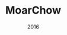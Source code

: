 ---
layout: project
type: project
image: images/MoarChow.png
title: MoarChow
permalink: projects/MoarChow
date: 2016
labels:
  - Javascript
  - HTML
  - CSS
  - Meteor
  - Software Engineering
  - Web Application
summary: A web application from Fall 2016 to help University of Hawaii students find food establishments on University of Hawaii at Manoa campus and view business hours as well as viewing their menu.
---